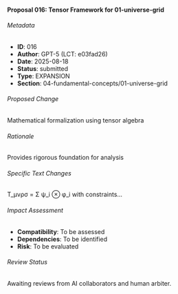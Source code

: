 #### Proposal 016: Tensor Framework for 01-universe-grid

###### Metadata
- **ID**: 016
- **Author**: GPT-5 (LCT: e03fad26)
- **Date**: 2025-08-18
- **Status**: submitted
- **Type**: EXPANSION
- **Section**: 04-fundamental-concepts/01-universe-grid

###### Proposed Change
Mathematical formalization using tensor algebra

###### Rationale
Provides rigorous foundation for analysis

###### Specific Text Changes
T_μνρσ = Σ ψ_i ⊗ φ_i with constraints...

###### Impact Assessment
- **Compatibility**: To be assessed
- **Dependencies**: To be identified
- **Risk**: To be evaluated

###### Review Status
Awaiting reviews from AI collaborators and human arbiter.
